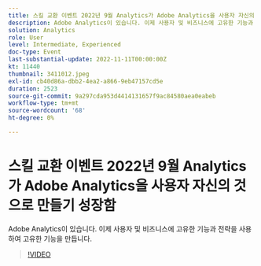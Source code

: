 ```yaml
---
title: 스킬 교환 이벤트 2022년 9월 Analytics가 Adobe Analytics을 사용자 자신의 것으로 만들기 성장함
description: Adobe Analytics이 있습니다. 이제 사용자 및 비즈니스에 고유한 기능과 전략을 사용하여 고유한 기능을 만듭니다.
solution: Analytics
role: User
level: Intermediate, Experienced
doc-type: Event
last-substantial-update: 2022-11-11T00:00:00Z
kt: 11440
thumbnail: 3411012.jpeg
exl-id: cb40d86a-dbb2-4ea2-a866-9eb47157cd5e
duration: 2523
source-git-commit: 9a297cda953d4414131657f9ac84580aea0eabeb
workflow-type: tm+mt
source-wordcount: '68'
ht-degree: 0%

---
```


# 스킬 교환 이벤트 2022년 9월 Analytics가 Adobe Analytics을 사용자 자신의 것으로 만들기 성장함

Adobe Analytics이 있습니다. 이제 사용자 및 비즈니스에 고유한 기능과 전략을 사용하여 고유한 기능을 만듭니다.

>[!VIDEO](https://video.tv.adobe.com/v/3411012/?quality=12&learn=on)
